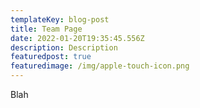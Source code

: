```yaml
---
templateKey: blog-post
title: Team Page
date: 2022-01-20T19:35:45.556Z
description: Description
featuredpost: true
featuredimage: /img/apple-touch-icon.png
---
```

Blah